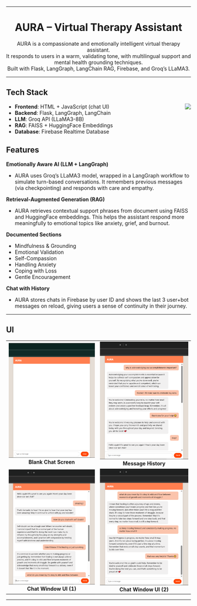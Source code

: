 ***

<h1 align="center"> AURA – Virtual Therapy Assistant </h1>

<p align = "center"> AURA is a compassionate and emotionally intelligent virtual therapy assistant. <br> It responds to users in a warm, validating tone, with multilingual support and mental health grounding techniques.<br> Built with Flask, LangGraph, LangChain RAG, Firebase, and Groq’s LLaMA3. </p>

***

## Tech Stack

<img align ="right" src="https://go-skill-icons.vercel.app/api/icons?i=python,flask,langchain,groq,huggingface,firebase,javascript"/>

- **Frontend**: HTML + JavaScript (chat UI)
- **Backend**: Flask, LangGraph, LangChain
- **LLM**: Groq API (LLaMA3-8B)
- **RAG**: FAISS + HuggingFace Embeddings
- **Database**: Firebase Realtime Database

## Features

**Emotionally Aware AI (LLM + LangGraph)**

- AURA uses Groq’s LLaMA3 model, wrapped in a LangGraph workflow to simulate turn-based conversations. It remembers previous messages (via checkpointing) and responds with care and empathy.

**Retrieval-Augmented Generation (RAG)**

- AURA retrieves contextual support phrases from document using FAISS and HuggingFace embeddings. This helps the assistant respond more meaningfully to emotional topics like anxiety, grief, and burnout.

**Documented Sections**

- Mindfulness & Grounding
- Emotional Validation
- Self-Compassion
- Handling Anxiety
- Coping with Loss
- Gentle Encouragement

**Chat with History**

- AURA stores chats in Firebase by user ID and shows the last 3 user+bot messages on reload, giving users a sense of continuity in their journey.

***

## UI  

<table>
  <tr>
    <td align="center">
      <img src="img/4.png" alt="Blank Screen" ><br>
      <strong>Blank Chat Screen</strong>
    </td>
    <td align="center">
      <img src="img/3.png" alt="Message History" ><br>
      <strong>Message History</strong>
    </td>
  </tr>
  <tr>
    <td align="center">
      <img src="img/2.png" alt="Chat Demo" ><br>
      <strong>Chat Window UI (1)</strong>
    </td>
    <td align="center">
      <img src="img/1.png" alt="Chat Demo 1" ><br>
      <strong>Chat Window UI (2)</strong>
    </td>
  </tr>
</table>

***
